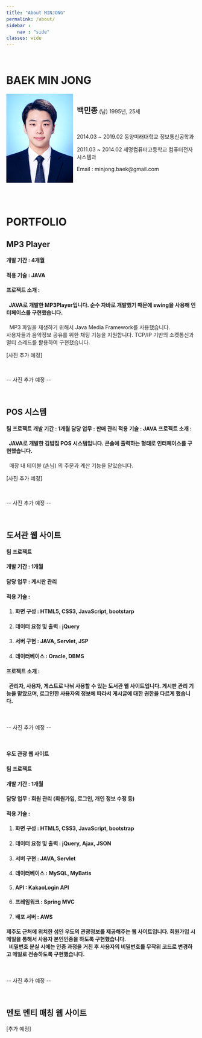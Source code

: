 ```yaml
---
title: "About MINJONG"
permalink: /about/
sidebar : 
    nav : "side"
classes: wide
---
```


<br>

# BAEK MIN JONG

<div>
    <img src="/assets/images/posts/about/bio-photo12.jpg" style="zoom:50%; display: inline-block; float: left" />
    <div style="height: 236px; display: flex; align-items: center; font-size:14px;">
        <div style="margin-left: 10px;">
            <p><span style="font-size: 20px; font-weight: bold">백민종</span> (남) 1995년, 25세</p><br>
            <p>2014.03 ~ 2019.02 동양미래대학교 정보통신공학과</p>
            <p>2011.03 ~ 2014.02 세명컴퓨터고등학교 컴퓨터전자시스템과</p>
            <p>Email : minjong.baek@gmail.com</p>
        </div>
    </div>
</div>

<br><br>

# PORTFOLIO

## MP3 Player

#### 개발 기간 : 4개월 

#### 적용 기술 : JAVA 

#### 프로젝트 소개 : 

####  &nbsp;  JAVA로 개발한 MP3Player입니다. 순수 자바로 개발했기 때문에 swing을 사용해 인터페이스를 구현했습니다.
 &nbsp; MP3 파일을 재생하기 위해서 Java Media Framework를 사용했습니다.<br>사용자들과 음악정보 공유를 위한 채팅 기능을 지원합니다. TCP/IP 기반의 소켓통신과 멀티 스레드를 활용하여 구현했습니다.

[사진 추가 예정]

<br>

-- 사진 추가 예정 --

<br>

## POS 시스템 

#### 팀 프로젝트  개발 기간 : 1개월  담당 업무 : 판매 관리  적용 기술 : JAVA  프로젝트 소개 :

####  &nbsp;  JAVA로 개발한 김밥집 POS 시스템입니다. 콘솔에 출력하는 형태로 인터페이스를 구현했습니다. 
 &nbsp; 매장 내 테이블 (손님) 의 주문과 계산 기능을 맡았습니다.

[사진 추가 예정]

<br>

-- 사진 추가 예정 --

<br>

## 도서관 웹 사이트

#### 팀 프로젝트

#### 개발 기간 : 1개월

#### 담당 업무 : 게시판 관리

#### 적용 기술 :

1. #### 화면 구성 : HTML5, CSS3, JavaScript, bootstarp

2. #### 데이터 요청 및 출력 : jQuery 

3. #### 서버 구현 : JAVA, Servlet, JSP 

4. #### 데이터베이스 : Oracle, DBMS 

#### 프로젝트 소개 :
####  &nbsp; 관리자, 사용자, 게스트로 나눠 사용할 수 있는 도서관 웹 사이트입니다. 게시판 관리 기능을 맡았으며, 로그인한 사용자의 정보에 따라서 게시글에 대한 권한을 다르게 했습니다.

<br>

-- 사진 추가 예정 --

<br>

#### 우도 관광 웹 사이트

#### 팀 프로젝트

#### 개발 기간 : 1개월

#### 담당 업무 : 회원 관리 (회원가입, 로그인, 개인 정보 수정 등)

#### 적용 기술 :

1. #### 화면 구성 : HTML5, CSS3, JavaScript, bootstrap

2. #### 데이터 요청 및 출력 : jQuery, Ajax, JSON

3. #### 서버 구현 : JAVA, Servlet

4. #### 데이터베이스 : MySQL, MyBatis

5. #### API : KakaoLogin API

6. #### 프레임워크 : Spring MVC

7. #### 배포 서버 : AWS

#### 제주도 근처에 위치한 섬인 우도의 관광정보를 제공해주는 웹 사이트입니다. 회원가입 시 메일을 통해서 사용자 본인인증을 하도록 구현했습니다.<br>&nbsp; 비밀번호 분실 시에는 인증 과정을 거친 후 사용자의 비밀번호를 무작위 코드로 변경하고 메일로 전송하도록 구현했습니다. 

<br>

-- 사진 추가 예정 --

<br>

## 멘토 멘티 매칭 웹 사이트

[추가 예정]